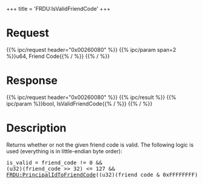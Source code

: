 +++
title = 'FRDU:IsValidFriendCode'
+++

# Request

{{% ipc/request header="0x00260080" %}}
{{% ipc/param span=2 %}}u64, Friend Code{{% / %}}
{{% / %}}

# Response

{{% ipc/request header="0x00260080" %}}
{{% ipc/result %}}
{{% ipc/param %}}bool, IsValidFriendCode{{% / %}}
{{% / %}}

# Description

Returns whether or not the given friend code is valid. The following logic is used (everything is in little-endian byte order):

<pre>
is_valid = friend_code != 0 &&
(u32)(friend_code >> 32) <= 127 &&
<a {{% href "FRDU:PrincipalIdToFriendCode" %}}>FRDU:PrincipalIdToFriendCode</a>((u32)(friend_code & 0xFFFFFFFF)) == friend_code
</pre>
